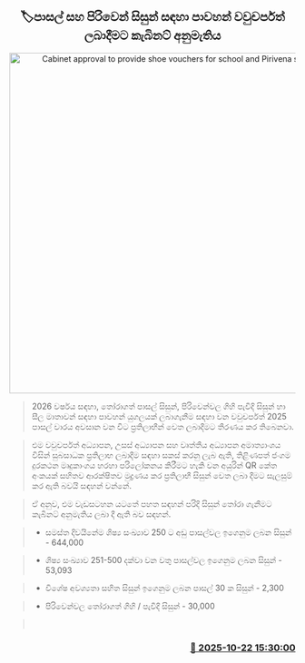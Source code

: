 <p align='center'><b><h2 align='center' title='Cabinet approval to provide shoe vouchers for school and Pirivena students'>🏷පාසල් සහ පිරිවෙන් සිසුන් සඳහා පාවහන් වවුචර්පත් ලබාදීමට කැබිනට් අනුමැතිය</h2></b></p>
<p align='center'><img src='https://helakuru.sgp1.cdn.digitaloceanspaces.com/esana/images/lib/school-shose-archived.jpg' width='600' alt='Cabinet approval to provide shoe vouchers for school and Pirivena students'></p>

> 2026 වර්ෂය සඳහා, තෝරාගත් පාසල් සිසුන්, පිරිවෙන්වල ගිහි පැවිදි සිසුන් හා සීල මාතාවන් සඳහා පාවහන් යුගලයක් ලබාගැනීම සඳහා වන වවුචර්පත් 2025 පාසල් වාරය අවසාන වන විට ප්‍රතිලාභීන් වෙත ලබාදීමට තීරණය කර තිබෙනවා.

> එම වවුචර්පත් අධ්‍යාපන, උසස් අධ්‍යාපන සහ වෘත්තීය අධ්‍යාපන අමාත්‍යාංශය විසින් සුබසාධක ප්‍රතිලාභ ලබාදීම සඳහා සකස් කරනු ලැබ ඇති, තිළිණපත් ජංගම දුරකථන මෘදුකාංගය හරහා පරිලෝකනය කිරීමට හැකි වන අයුරින් QR කේත අංකයක් සහිතව ආරක්ෂිතව මුද්‍රණය කර ප්‍රතිලාභී සිසුන් වෙත ලබා දීමට සැලසුම් කර ඇති බවයි සඳහන් වන්නේ.

> ඒ අනුව, එම වැඩසටහන යටතේ පහත සඳහන් පරිදි සිසුන් තෝරා ගැනීමට කැබිනට් අනුමැතිය ලබා දී ඇති බව සඳහන්.

> * සමස්ත දිවයිනේම ශිෂ්‍ය සංඛ්‍යාව 250 ට අඩු පාසල්වල ඉගෙනුම ලබන සිසුන් - 644,000

> * ශිෂ්‍ය සංඛ්‍යාව 251-500 දක්වා වන වතු පාසල්වල ඉගෙනුම ලබන සිසුන් - 53,093

> * විශේෂ අවශ්‍යතා සහිත සිසුන් ඉගෙනුම ලබන පාසල් 30 ක සිසුන් - 2,300

> * පිරිවෙන්වල තෝරාගත් ගිහි / පැවිදි සිසුන් - 30,000

>  



<h3 align='right'><a href='https://www.helakuru.lk/esana/p/114696/'>📅 2025-10-22 15:30:00</a></h3>
